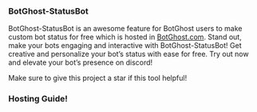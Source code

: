 ### BotGhost-StatusBot
BotGhost-StatusBot is an awesome feature for BotGhost users to make custom bot status for free which is hosted in [BotGhost.com](https://botghost.com). Stand out, make your bots engaging and interactive with BotGhost-StatusBot! Get creative and personalize your bot’s status with ease for free. Try out now and elevate your bot’s presence on discord!

Make sure to give this project a star if this tool helpful!

### Hosting Guide!
